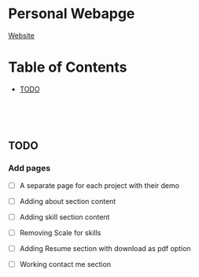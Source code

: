 # Personal Webapge


[Website](https://gautamsagarnsit.github.io/)


# Table of Contents
  - [TODO](#1)

<br />
<br />
<br />


<a id="1"></a>
## TODO

### Add pages
- [ ] A separate page for each project with their demo
- [ ] Adding about section content 
- [ ] Adding skill section content
- [ ] Removing Scale for skills
- [ ] Adding Resume section with download as pdf option
- [ ] Working contact me section  





